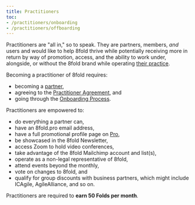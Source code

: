 ```yaml
---
title: Practitioners
toc:
- /practitioners/onboarding
- /practitioners/offboarding
---
```


Practitioners are "all in," so to speak. They are partners, members, _and_ users and would like to help 8fold thrive while potentially receiving more in return by way of promotion, access, and the ability to work under, alongside, or without the 8fold brand while operating [their practice](/the-outer-fold/practitioners/your-practice).

Becoming a practitioner of 8fold requires:

* becoming a [partner](/the-outer-fold/partners),
* agreeing to the [Practitioner Agreement](/policy-palace/practitioner-agreement), and
* going through the [Onboarding Process](/the-outer-fold/practitioners/onboarding).

Practitioners are empowered to:

* do everything a partner can,
* have an 8fold.pro email address,
* have a full promotional profile page on [Pro](/the-inner-fold/pro),
* be showcased in the 8fold Newsletter,
* access Zoom to hold video conferences,
* take advantage of the 8fold Mailchimp account and list(s),
* operate as a non-legal representative of 8fold,
* attend events beyond the monthly,
* vote on changes to 8fold, and
* qualify for group discounts with business partners, which might include ICAgile, AgileAlliance, and so on.

Practitioners are required to **earn 50 Folds per month**.

